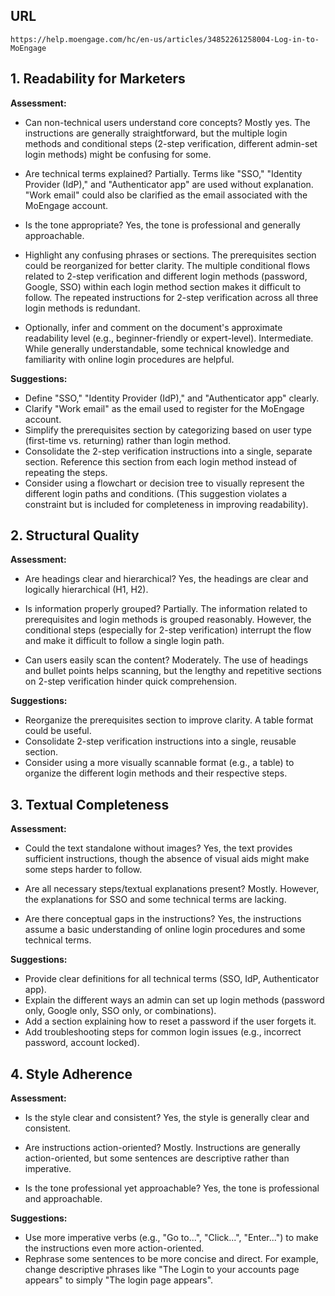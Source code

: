 ## URL
`https://help.moengage.com/hc/en-us/articles/34852261258004-Log-in-to-MoEngage`

## 1. Readability for Marketers
**Assessment:**  
- Can non-technical users understand core concepts?  Mostly yes. The instructions are generally straightforward, but the multiple login methods and conditional steps (2-step verification, different admin-set login methods) might be confusing for some.

- Are technical terms explained? Partially. Terms like "SSO," "Identity Provider (IdP)," and "Authenticator app" are used without explanation.  "Work email" could also be clarified as the email associated with the MoEngage account.

- Is the tone appropriate? Yes, the tone is professional and generally approachable.

- Highlight any confusing phrases or sections.  The prerequisites section could be reorganized for better clarity.  The multiple conditional flows related to 2-step verification and different login methods (password, Google, SSO) within each login method section makes it difficult to follow.  The repeated instructions for 2-step verification across all three login methods is redundant.

- Optionally, infer and comment on the document's approximate readability level (e.g., beginner-friendly or expert-level). Intermediate. While generally understandable, some technical knowledge and familiarity with online login procedures are helpful.


**Suggestions:**  
- Define "SSO," "Identity Provider (IdP)," and "Authenticator app" clearly.
- Clarify "Work email" as the email used to register for the MoEngage account.
- Simplify the prerequisites section by categorizing based on user type (first-time vs. returning) rather than login method.
- Consolidate the 2-step verification instructions into a single, separate section.  Reference this section from each login method instead of repeating the steps.
- Consider using a flowchart or decision tree to visually represent the different login paths and conditions.  (This suggestion violates a constraint but is included for completeness in improving readability).


## 2. Structural Quality
**Assessment:**  
- Are headings clear and hierarchical? Yes, the headings are clear and logically hierarchical (H1, H2).

- Is information properly grouped?  Partially. The information related to prerequisites and login methods is grouped reasonably. However, the conditional steps (especially for 2-step verification) interrupt the flow and make it difficult to follow a single login path.

- Can users easily scan the content?  Moderately.  The use of headings and bullet points helps scanning, but the lengthy and repetitive sections on 2-step verification hinder quick comprehension.


**Suggestions:**  
- Reorganize the prerequisites section to improve clarity.  A table format could be useful.
- Consolidate 2-step verification instructions into a single, reusable section.
- Consider using a more visually scannable format (e.g., a table) to organize the different login methods and their respective steps.


## 3. Textual Completeness
**Assessment:**  
- Could the text standalone without images? Yes, the text provides sufficient instructions, though the absence of visual aids might make some steps harder to follow.

- Are all necessary steps/textual explanations present?  Mostly.  However, the explanations for SSO and some technical terms are lacking.

- Are there conceptual gaps in the instructions? Yes, the instructions assume a basic understanding of online login procedures and some technical terms.


**Suggestions:**
- Provide clear definitions for all technical terms (SSO, IdP, Authenticator app).
- Explain the different ways an admin can set up login methods (password only, Google only, SSO only, or combinations).
- Add a section explaining how to reset a password if the user forgets it.
- Add troubleshooting steps for common login issues (e.g., incorrect password, account locked).


## 4. Style Adherence
**Assessment:**  
- Is the style clear and consistent? Yes, the style is generally clear and consistent.

- Are instructions action-oriented? Mostly.  Instructions are generally action-oriented, but some sentences are descriptive rather than imperative.

- Is the tone professional yet approachable? Yes, the tone is professional and approachable.


**Suggestions:**
- Use more imperative verbs (e.g., "Go to...", "Click...", "Enter...") to make the instructions even more action-oriented.
- Rephrase some sentences to be more concise and direct.  For example, change descriptive phrases like "The Login to your accounts page appears" to simply "The login page appears".
